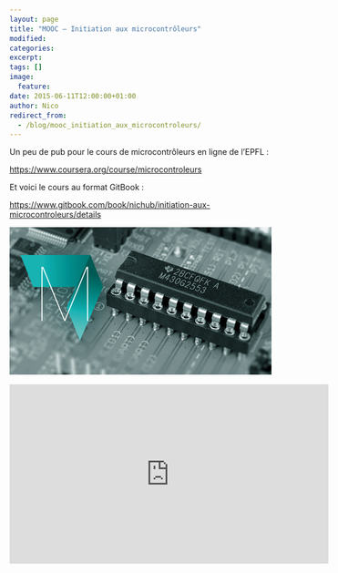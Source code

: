 ```yaml
---
layout: page
title: "MOOC — Initiation aux microcontrôleurs"
modified:
categories:
excerpt:
tags: []
image:
  feature:
date: 2015-06-11T12:00:00+01:00
author: Nico
redirect_from:
  - /blog/mooc_initiation_aux_microcontroleurs/
---
```



Un peu de pub pour le cours de microcontrôleurs en ligne de l’EPFL :

<https://www.coursera.org/course/microcontroleurs>


Et voici le cours au format GitBook :

<https://www.gitbook.com/book/nichub/initiation-aux-microcontroleurs/details>


![](../../files/2015-06-11-mooc_initiation_aux_microcontroleurs/Microcontroleurs-v1.0.jpg)


<iframe width="560" height="315" src="https://www.youtube.com/embed/wCgJRtzTvmI" frameborder="0" allowfullscreen></iframe>
